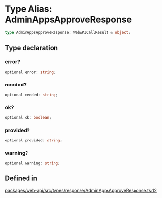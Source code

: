 # Type Alias: AdminAppsApproveResponse

```ts
type AdminAppsApproveResponse: WebAPICallResult & object;
```

## Type declaration

### error?

```ts
optional error: string;
```

### needed?

```ts
optional needed: string;
```

### ok?

```ts
optional ok: boolean;
```

### provided?

```ts
optional provided: string;
```

### warning?

```ts
optional warning: string;
```

## Defined in

[packages/web-api/src/types/response/AdminAppsApproveResponse.ts:12](https://github.com/slackapi/node-slack-sdk/blob/c15385ef93ccdde9702f52f7d1f445999203d794/packages/web-api/src/types/response/AdminAppsApproveResponse.ts#L12)

